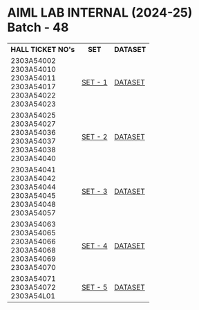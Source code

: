 # AIML LAB INTERNAL (2024-25) Batch - 48

<table>
  <tr>
    <th>HALL TICKET NO's</th>
    <th>SET</th>
    <th>DATASET</th>
  </tr>
  <tr>
    <td>2303A54002<br>
      2303A54010<br>
      2303A54011<br>
      2303A54017<br>
      2303A54022<br>
      2303A54023<br>
     </td>
    <td><a href = "https://drive.google.com/file/d/1YirYVesyhXgVXT3K1AxB2muRGetHYX19/view?usp=sharing">SET - 1</a></td>
    <td><a href = "https://drive.google.com/file/d/115bly2OgFhAFvYG8ChIzMYGvcrmYWL1n/view?usp=sharing">DATASET</a></td>
  </tr>
  <tr>
    <td>2303A54025<br>
      2303A54027<br>
      2303A54036<br>
      2303A54037<br>
      2303A54038<br>
      2303A54040<br>
     </td>
    <td><a href = "https://drive.google.com/file/d/13gF3DN9F-RiTkif2S3DDzIVlhn26ERcH/view?usp=sharing">SET - 2</a></td>
    <td><a href = "https://drive.google.com/file/d/1eRxraOHkOZFOxwAy7PoWlnOIDnnWNWrG/view?usp=sharing">DATASET</a></td>
  </tr>
  <tr>
    <td>2303A54041<br>
      2303A54042<br>
      2303A54044<br>
      2303A54045<br>
      2303A54048<br>
      2303A54057<br>
      </td>
    <td><a href = "https://drive.google.com/file/d/1W0vZgL6ZHsTfXwMjV6WRKajSXPGQ-BVT/view?usp=sharing">SET - 3</a></td>
    <td><a href = "https://drive.google.com/file/d/1d3G8JlKtCcKSz57jVvUHw3a_DR0ug83i/view?usp=sharing">DATASET</a></td>
  </tr>
  <tr>
    <td>2303A54063<br>
      2303A54065<br>
      2303A54066<br>
      2303A54068<br>
      2303A54069<br>
      2303A54070<br>
     </td>
    <td><a href = "https://drive.google.com/file/d/1v8f5Q8x0SWmfBDUxYTe29tOfi9b0kicI/view?usp=sharing">SET - 4</a></td>
    <td><a href = "https://drive.google.com/file/d/1AGIi2QMd57J2reZhdVBIJ632XazLP62u/view?usp=sharing">DATASET</a></td>
  </tr>
  <tr>
    <td>2303A54071<br>
      2303A54072<br>
      2303A54L01<br>
     </td>
    <td><a href = "https://drive.google.com/file/d/1AvN2T6xjWVM3iSlzGGX8d0dbT3b0nz3u/view?usp=sharing">SET - 5</a></td>
    <td><a href = "https://drive.google.com/file/d/1Pfp8j6GWgKusQUlqwrj5losFSlCttLV1/view?usp=sharing">DATASET</a></td>
  </tr>
</table>
